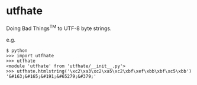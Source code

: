 utfhate
=======
Doing Bad Things<sup>TM</sup> to UTF-8 byte strings.

e.g.
```
$ python
>>> import utfhate
>>> utfhate
<module 'utfhate' from 'utfhate/__init__.py'>
>>> utfhate.htmlstring('\xc2\xa3\xc2\xa5\xc2\xbf\xef\xbb\xbf\xc5\xbb')
'&#163;&#165;&#191;&#65279;&#379;'
```
